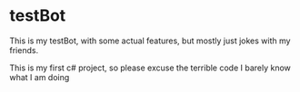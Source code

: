 # testBot
This is my testBot, with some actual features, but mostly just jokes with my friends.

This is my first c# project, so please excuse the terrible code I barely know what I am doing
